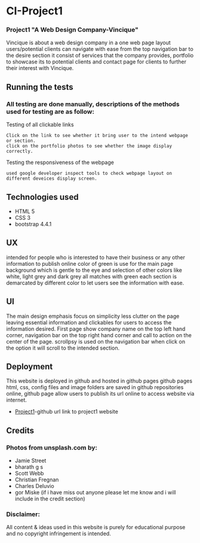 # CI-Project1
### Project1 "A Web Design Company-Vincique"

Vincique is about a web design company in a one web page layout users/potential clients can navigate with ease from the top navigation bar to the desire section it consist of services that the company provides,
portfolio to showcase its to potential clients and contact page for clients to further their interest with Vincique.

## Running the tests
### All testing are done manually, descriptions of the methods used for testing are as follow:

Testing of all clickable links
```
Click on the link to see whether it bring user to the intend webpage or section.
click on the portfolio photos to see whether the image display correctly.
```
Testing the responsiveness of the webpage
```
used google developer inspect tools to check webpage layout on different deveices display screen. 
```
## Technologies used
* HTML 5
* CSS 3
* bootstrap 4.4.1

## UX
intended for people who is interested to have their business or any other information to publish online
color of green is use for the main page background which is gentle to the eye and selection of other colors like white, light grey and dark grey all matches with green each section is demarcated by different color to let users see the information with ease.

## UI
The main design emphasis focus on simplicity less clutter on the page leaving essential information and clickables for users to access the information desired.
First page show company name on the top left hand corner, navigation bar on the top right hand corner and call to action on the center of the page.
scrollpsy is used on the navigation bar when click on the option it will scroll to the intended section.

## Deployment
This website is deployed in github and hosted in github pages github pages html, css, config files and image folders are saved in github repositories online, github page allow users to publish its url online
to access website via internet.
* [Project1](https://lionelng-ci.github.io/CI-Project1/)-github url link to project1 website

## Credits

### Photos from unsplash.com by:
* Jamie Street
* bharath g s
* Scott Webb
* Christian Fregnan
* Charles Deluvio
* gor Miske
(if i have miss out anyone please let me know and i will include in the credit section)

### Disclaimer:

All content & ideas used in this website is purely for educational purpose and no copyright infringement is intended.

